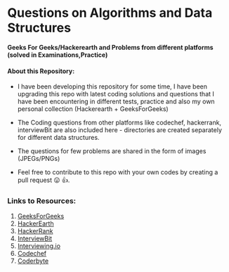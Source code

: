 # Questions on Algorithms and Data Structures

**Geeks For Geeks/Hackerearth and Problems from different platforms (solved in Examinations,Practice)**
  
#### About this Repository:
+ I have been developing this repository for some time, I have been upgrading this repo with latest coding solutions and questions that I have been encountering in different tests, practice and also my own personal collection (Hackerearth + GeeksForGeeks)

+ The Coding questions from other platforms like codechef, hackerrank, interviewBit are also included here - directories are created separately for different data structures.

+ The questions for few problems are shared in the form of images (JPEGs/PNGs)

+ Feel free to contribute to this repo with your own codes by creating a pull request 😛 👍.



### Links to Resources:
1. [GeeksForGeeks](https://practice.geeksforgeeks.org/)
2. [HackerEarth](https://www.hackerearth.com/challenges/)
3. [HackerRank](https://www.hackerrank.com/interview/interview-preparation-kit)
4. [InterviewBit](https://www.interviewbit.com/practice/)
5. [Interviewing.io](https://interviewing.io/)
6. [Codechef](https://www.codechef.com/problems/school)
7. [Coderbyte](https://coderbyte.com/challenges)
